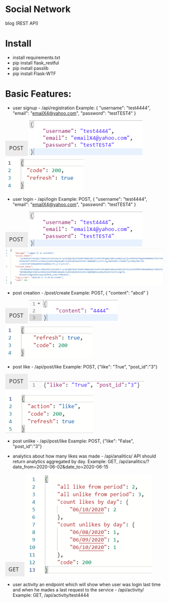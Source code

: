 # Social Network
blog (REST API)
# Install
* install requirements.txt
* pip install flask_restful
* pip install passlib
* pip install Flask-WTF

# Basic Features:
* user signup - /api/registration  Example:
{
    "username": "test4444",
    "email": "emailX4@yahoo.com",
    "password": "testTEST4"
}

![Alt text](static/doc/post.png?raw=true "Basic Features")
![Alt text](static/doc/1.png?raw=true "Basic Features")
![Alt text](static/doc/1_2.png?raw=true "Basic Features")
* user login - /api/login  Example: POST,
{
    "username": "test4444",
    "email": "emailX4@yahoo.com",
    "password": "testTEST4"
}

![Alt text](static/doc/post.png?raw=true "Basic Features")
![Alt text](static/doc/1.png?raw=true "Basic Features")
![Alt text](static/doc/2_2.png?raw=true "Basic Features")
* post creation - /post/create  Example: POST,
{
    "content": "abcd"
}

![Alt text](static/doc/post.png?raw=true "Basic Features")
![Alt text](static/doc/3_1.png?raw=true "Basic Features")
![Alt text](static/doc/3_2.png?raw=true "Basic Features")
* post like - /api/post/like  Example: POST,
{"like": "True", "post_id":"3"}

![Alt text](static/doc/post.png?raw=true "Basic Features")
![Alt text](static/doc/4_1.png?raw=true "Basic Features")
![Alt text](static/doc/4_2.png?raw=true "Basic Features")
* post unlike  - /api/post/like  Example: POST,
{"like": "False", "post_id":"3"}

* analytics about how many likes was made - /api/analitics/
 API should return analytics aggregated by day.
 Example: GET,  /api/analitics/?date_from=2020-06-02&date_to=2020-06-15
 
 ![Alt text](static/doc/get.png?raw=true "Basic Features")
 ![Alt text](static/doc/6.png?raw=true "Basic Features")
* user activity an endpoint which will show when user was login last time and when he mades a last 
request to the service -  /api/activity/<user>
 Example: GET, /api/activity/test4444
 
